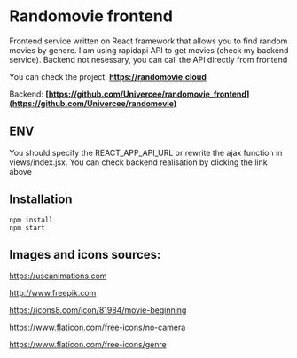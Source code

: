 # Randomovie frontend
Frontend service written on React framework that allows you to find random movies by genere. I am using rapidapi API to get movies (check my backend service). Backend not nesessary, you can call the API directly from frontend

You can check the project: **https://randomovie.cloud**

Backend: **[https://github.com/Univercee/randomovie_frontend](https://github.com/Univercee/randomovie)**

## ENV
You should specify the REACT_APP_API_URL or rewrite the ajax function in views/index.jsx. You can check backend realisation by clicking the link above

## Installation
```
npm install
npm start
```
## Images and icons sources:
https://useanimations.com

http://www.freepik.com

https://icons8.com/icon/81984/movie-beginning

https://www.flaticon.com/free-icons/no-camera

https://www.flaticon.com/free-icons/genre
